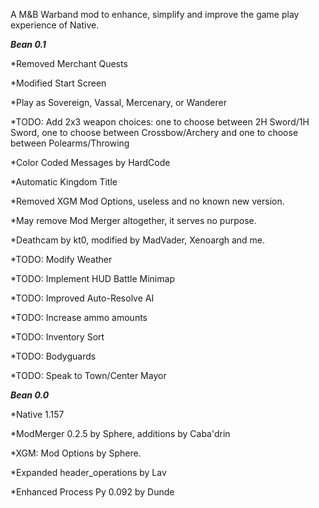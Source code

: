 A M&B Warband mod to enhance, simplify and improve the game play experience of Native.

***Bean 0.1***


*Removed Merchant Quests

*Modified Start Screen

*Play as Sovereign, Vassal, Mercenary, or Wanderer
    
*TODO: Add 2x3 weapon choices: one to choose between 2H Sword/1H Sword, one to choose between Crossbow/Archery and one to choose between Polearms/Throwing

*Color Coded Messages by HardCode

*Automatic Kingdom Title

*Removed XGM Mod Options, useless and no known new version.

*May remove Mod Merger altogether, it serves no purpose.

*Deathcam by kt0, modified by MadVader, Xenoargh and me.

*TODO: Modify Weather

*TODO: Implement HUD Battle Minimap

*TODO: Improved Auto-Resolve AI

*TODO: Increase ammo amounts

*TODO: Inventory Sort

*TODO: Bodyguards

*TODO: Speak to Town/Center Mayor


***Bean 0.0***

*Native 1.157

*ModMerger 0.2.5 by Sphere, additions by Caba'drin

   *XGM: Mod Options by Sphere.
   
*Expanded header_operations by Lav

*Enhanced Process Py 0.092 by Dunde
